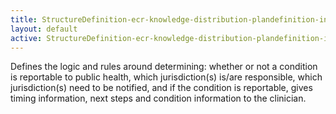 ```yaml
---
title: StructureDefinition-ecr-knowledge-distribution-plandefinition-intro
layout: default
active: StructureDefinition-ecr-knowledge-distribution-plandefinition-intro
---
```


Defines the logic and rules around determining: whether or not a condition is reportable to public health, which jurisdiction(s) is/are responsible, which jurisdiction(s) need to be notified, and if the condition is reportable, gives timing information, next steps and condition information to the clinician.